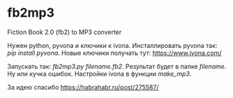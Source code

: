 # fb2mp3
Fiction Book 2.0 (fb2) to MP3 converter

Нужен python, pyvona и ключики к ivona. Инсталлировать pyvona так: *pip install pyvona*. Новые ключики получать тут: https://www.ivona.com/

Запускать так: *fb2mp3.py filename.fb2*. Результат будет в папке *filename*. Ну или кучка ошибок. Настройки ivona в функции *make_mp3*.

За идею спасибо https://habrahabr.ru/post/275587/
